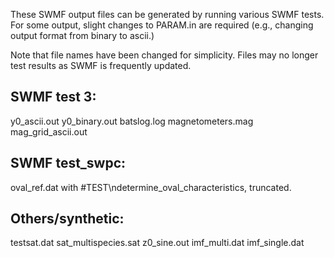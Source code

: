 These SWMF output files can be generated by running various SWMF tests.
For some output, slight changes to PARAM.in are required (e.g., changing
output format from binary to ascii.)

Note that file names have been changed for simplicity.
Files may no longer test results as SWMF is frequently updated.

SWMF test 3:
------------
y0_ascii.out
y0_binary.out
batslog.log
magnetometers.mag
mag_grid_ascii.out

SWMF test_swpc:
--------------
oval_ref.dat with #TEST\ndetermine_oval_characteristics, truncated.

Others/synthetic:
-----------------
testsat.dat
sat_multispecies.sat
z0_sine.out
imf_multi.dat
imf_single.dat
